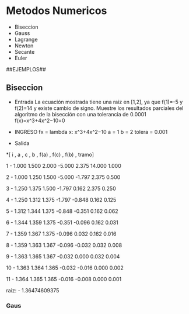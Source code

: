 # Metodos Numericos

  + Biseccion
  + Gauss
  + Lagrange
  + Newton
  + Secante
  + Euler

##EJEMPLOS##

## Biseccion
  + Entrada
La ecuación mostrada tiene una raiz en [1,2], ya que f(1)=-5 y f(2)=14 y existe cambio de signo. Muestre los resultados parciales del algoritmo de la bisección con una tolerancia de 0.0001
f(x)=x^3+4x^2−10=0
+ INGRESO
fx = lambda x: x^3+4x^2−10 
a = 1
b = 2
tolera = 0.001

+ Salida
  
*[   i   , a    , c    , b   , f(a)   , f(c)   , f(b)   ,  tramo]
<p>1 - 1.000 1.500 2.000 -5.000 2.375 14.000 1.000</p>
<p>2 - 1.000 1.250 1.500 -5.000 -1.797 2.375 0.500 </p>
<p>3 - 1.250 1.375 1.500 -1.797 0.162 2.375 0.250 </p>
<p>4 - 1.250 1.312 1.375 -1.797 -0.848 0.162 0.125 </p>
<p>5 - 1.312 1.344 1.375 -0.848 -0.351 0.162 0.062 </p>
<p>6 - 1.344 1.359 1.375 -0.351 -0.096 0.162 0.031 </p>
<p>7 - 1.359 1.367 1.375 -0.096 0.032 0.162 0.016 </p>
<p>8 - 1.359 1.363 1.367 -0.096 -0.032 0.032 0.008 </p>
<p>9 - 1.363 1.365 1.367 -0.032 0.000 0.032 0.004 </p>
<p>10 - 1.363 1.364 1.365 -0.032 -0.016 0.000 0.002 </p>
<p>11 - 1.364 1.365 1.365 -0.016 -0.008 0.000 0.001 </p>
raiz: - 1.36474609375

### Gaus
